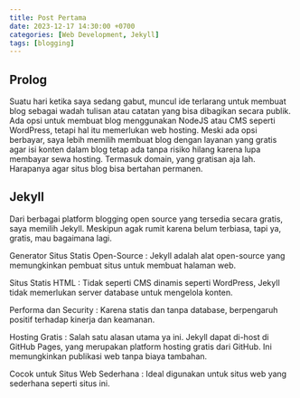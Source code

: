 ```yaml
---
title: Post Pertama
date: 2023-12-17 14:30:00 +0700
categories: [Web Development, Jekyll]
tags: [blogging]
---
```


## Prolog
Suatu hari ketika saya sedang gabut, muncul ide terlarang untuk membuat blog sebagai wadah tulisan atau catatan yang bisa dibagikan secara publik. Ada opsi untuk membuat blog menggunakan NodeJS atau CMS seperti WordPress, tetapi hal itu memerlukan web hosting.  Meski ada opsi berbayar, saya lebih memilih membuat blog dengan layanan yang gratis agar isi konten dalam blog tetap ada tanpa risiko hilang karena lupa membayar sewa hosting. Termasuk domain, yang gratisan aja lah. Harapanya agar situs blog bisa bertahan permanen.

## Jekyll
Dari berbagai platform blogging open source yang tersedia secara gratis, saya memilih Jekyll. Meskipun agak rumit karena belum terbiasa, tapi ya, gratis, mau bagaimana lagi. 

Generator Situs Statis Open-Source
: Jekyll adalah alat open-source yang memungkinkan pembuat situs untuk membuat halaman web.

Situs Statis HTML
: Tidak seperti CMS dinamis seperti WordPress, Jekyll tidak memerlukan server database untuk mengelola konten.

Performa dan Security
: Karena statis dan tanpa database, berpengaruh positif terhadap kinerja dan keamanan.

Hosting Gratis
: Salah satu alasan utama ya ini. Jekyll dapat di-host di GitHub Pages, yang merupakan platform hosting gratis dari GitHub. Ini memungkinkan publikasi web tanpa biaya tambahan.

Cocok untuk Situs Web Sederhana
: Ideal digunakan untuk situs web yang sederhana seperti situs ini.
